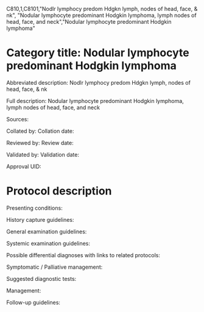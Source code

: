 C810,1,C8101,"Nodlr lymphocy predom Hdgkn lymph, nodes of head, face, & nk", "Nodular lymphocyte predominant Hodgkin lymphoma, lymph nodes of head, face, and neck","Nodular lymphocyte predominant Hodgkin lymphoma"
# Category title: Nodular lymphocyte predominant Hodgkin lymphoma

Abbreviated description: Nodlr lymphocy predom Hdgkn lymph, nodes of head, face, & nk

Full description: Nodular lymphocyte predominant Hodgkin lymphoma, lymph nodes of head, face, and neck

Sources:

Collated by:
Collation date:

Reviewed by:
Review date:

Validated by:
Validation date:

Approval UID:

# Protocol description

Presenting conditions:

History capture guidelines:

General examination guidelines:

Systemic examination guidelines:

Possible differential diagnoses with links to related protocols:

Symptomatic / Palliative management:

Suggested diagnostic tests:

Management:

Follow-up guidelines:
